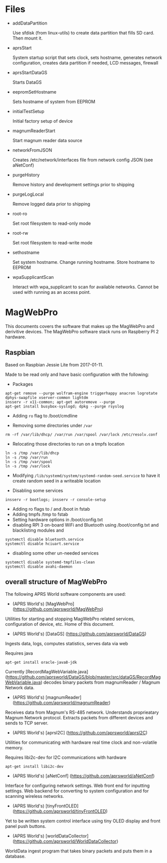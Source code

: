 # Files
* addDataPartition 

   Use sfdisk (from linux-utils) to create data partition that fills SD card. Then mount it.

* aprsStart

   System startup script that sets clock, sets hostname, generates network configuration, creates data partition if needed, LCD messages, firewall

* aprsStartDataGS

   Starts DataGS

* eepromSetHostname

   Sets hostname of system from EEPROM

* initialTestSetup

   Initial factory setup of device

* magnumReaderStart

   Start magnum reader data source

* networkFromJSON

   Creates /etc/network/interfaces file from network config JSON (see aNetConf)

* purgeHistory

   Remove history and development settings prior to shipping

* purgeLogLocal

   Remove logged data prior to shipping

* root-ro

   Set root filesystem to read-only mode

* root-rw

   Set root filesystem to read-write mode

* sethostname

   Set system hostname. Change running hostname. Store hostname to EEPROM

* wpaSupplicantScan

   Interact with wpa_supplicant to scan for available networks. Cannot be used with running as an access point.

# MagWebPro

This documents covers the software that makes up the MagWebPro and derivitive devices. The MagWebPro software stack runs on Raspberry PI 2 hardware.

## Raspbian

Based on Raspbian Jessie Lite from 2017-01-11.

Made to be read only and have basic configuration with the following:

* Packages
```
apt-get remove --purge wolfram-engine triggerhappy anacron logrotate dphys-swapfile xserver-common lightdm
insserv -r x11-common; apt-get autoremove --purge
apt-get install busybox-syslogd; dpkg --purge rsyslog

```

* Adding `ro` flag to /boot/cmdline

* Removing some directories under `/var`
```
rm -rf /var/lib/dhcp/ /var/run /var/spool /var/lock /etc/resolv.conf
```

* Relocating those directories to run on a tmpfs location
```
ln -s /tmp /var/lib/dhcp
ln -s /tmp /var/run
ln -s /tmp /var/spool
ln -s /tmp /var/lock
```
* Modifying `/lib/systemd/system/systemd-random-seed.service` to have it create random seed in a writeable location

* Disabling some services
```
insserv -r bootlogs; insserv -r console-setup
```

* Adding ro flags to / and /boot in fstab
* Adding tmpfs /tmp to fstab
* Setting hardware options in /boot/config.txt
* disabling RPI 3 on-board WiFi and Bluetooth using /boot/config.txt and blacklisting modules and
```
systemctl disable bluetooth.service
systemctl disable hciuart.service
```
* disabling some other un-needed services
```
systemctl disable systemd-tmpfiles-clean
systemctl disable avahi-daemon

```


## overall structure of MagWebPro

The following APRS World software components are used:

* (APRS World's) [MagWebPro] (https://github.com/aprsworld/MagWebPro)

Utilities for starting and stopping MagWebPro related services, configuration of device, etc. Home of this document.


* (APRS World's) [DataGS] (https://github.com/aprsworld/DataGS)

Ingests data, logs, computes statistics, serves data via web 

Requires java
```
apt-get install oracle-java8-jdk
```

Currently [RecordMagWebVariable.java] (https://github.com/aprsworld/DataGS/blob/master/src/dataGS/RecordMagWebVariable.java) decodes binary packets
from magnumReader / Magnum Network data.



* (APRS World's) [magnumReader] (https://github.com/aprsworld/magnumReader)

Receives data from Magnum's RS-485 network. Understands proprieatary Magnum Network protocol. Extracts packets from 
different devices and sends to TCP server.


* (APRS World's) [aprsI2C] (https://github.com/aprsworld/aprsI2C)

Utilities for communicating with hardware real time clock and non-volatile memory.

Requires libi2c-dev for I2C communications with hardware
```
apt-get install libi2c-dev
```

* (APRS World's) [aNetConf] (https://github.com/aprsworld/aNetConf)

Interface for configuring network settings. Web front end for inputting settings. Web backend for converting to system
configuration and for scanning wireless networks.

* (APRS World's) [tinyFrontOLED] (https://github.com/aprsworld/tinyFrontOLED)

Yet to be written system control interface using tiny OLED display and front panel push buttons.

* (APRS World's) [worldDataCollector] (https://github.com/aprsworld/WorldDataCollector)

WorldData ingest program that takes binary packets and puts them in a database. 
